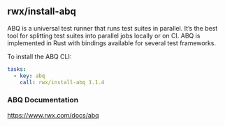 ## rwx/install-abq

ABQ is a universal test runner that runs test suites in parallel. It’s the best tool for splitting test suites into parallel jobs locally or on CI. ABQ is implemented in Rust with bindings available for several test frameworks.

To install the ABQ CLI:

```yaml
tasks:
  - key: abq
    call: rwx/install-abq 1.1.4
```

### ABQ Documentation

https://www.rwx.com/docs/abq
